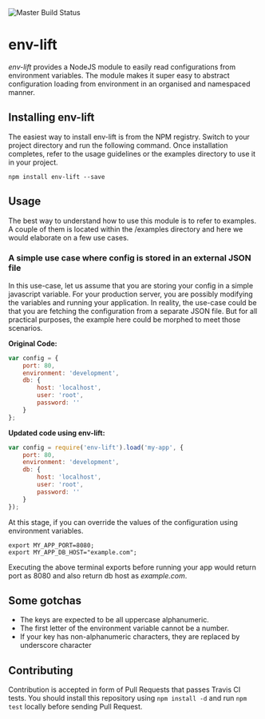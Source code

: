 <img src="https://travis-ci.org/postmanlabs/env-lift.svg?branch=master" alt="Master Build Status" />

# env-lift

*env-lift* provides a NodeJS module to easily read configurations from environment variables. The module makes it super
easy to abstract configuration loading from environment in an organised and namespaced manner.


## Installing env-lift

The easiest way to install env-lift is from the NPM registry. Switch to your project directory and run the following
command. Once installation completes, refer to the usage guidelines or the examples directory to use it in your project.

```terminal
npm install env-lift --save
```

## Usage

The best way to understand how to use this module is to refer to examples. A couple of them is located within the
/examples directory and here we would elaborate on a few use cases.

### A simple use case where config is stored in an external JSON file

In this use-case, let us assume that you are storing your config in a simple javascript variable. For your production
server, you are possibly modifying the variables and running your application. In reality, the use-case could be that
you are fetching the configuration from a separate JSON file. But for all practical purposes, the example here could be
morphed to meet those scenarios.

__Original Code:__

```javascript
var config = {
    port: 80,
    environment: 'development',
    db: {
        host: 'localhost',
        user: 'root',
        password: ''
    }
};
```

__Updated code using env-lift:__

```javascript
var config = require('env-lift').load('my-app', {
    port: 80,
    environment: 'development',
    db: {
        host: 'localhost',
        user: 'root',
        password: ''
    }
});
```

At this stage, if you can override the values of the configuration using environment variables.

```terminal
export MY_APP_PORT=8080;
export MY_APP_DB_HOST="example.com";
```

Executing the above terminal exports before running your app would return port as 8080 and also return db host as
_example.com_.

## Some gotchas

- The keys are expected to be all uppercase alphanumeric.
- The first letter of the environment variable cannot be a number.
- If your key has non-alphanumeric characters, they are replaced by underscore character

## Contributing

Contribution is accepted in form of Pull Requests that passes Travis CI tests. You should install this repository using
`npm install -d` and run `npm test` locally before sending Pull Request.